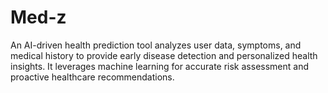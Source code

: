 # Med-z
An AI-driven health prediction tool analyzes user data, symptoms, and medical history to provide early disease detection and personalized health insights. It leverages machine learning for accurate risk assessment and proactive healthcare recommendations.
